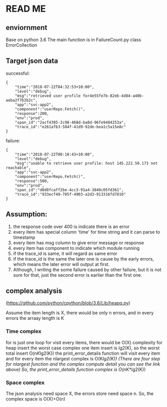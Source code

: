 # READ ME
## enviornment
Base on python 3.6
The main function is in FailureCount.py class ErrorCollection


## Target json data
successful:
```
{
    "time":"2018-07-22T04:32:53+10:00",
    "level":"debug",
    "msg":"retrieved user profile for4e55fe7b-82eb-4d84-a40b-aeba2f7b2b2c",
    "app":"svc-app2",
    "component":"userRepo.Fetch()",
    "response":200,
    "env":"prod",
    "span_id":"2acf4395-2c98-468d-ba8d-96fe9484253a",
    "trace_id":"e261afb3-584f-41d9-92de-bea1c5a15e8c"
}
```
failure:
```
{
    "time":"2018-07-22T00:18:43+10:00",
    "level":"debug",
    "msg":"unable to retrieve user profile: host 145.222.50.173 not reachable",
    "app":"svc-app2",
    "component":"userRepo.Fetch()",
    "response":500,
    "env":"prod",
    "span_id":"d0d8fcaff2be-4cc3-91a4-3840c05fd361",
    "trace_id":"933ecf49-705f-4903-a2d3-913316fd7010"
}
```
## Assumption:
1. the response code over 400 is indicate there is an error
2. every item has special column 'time' for time string and it can parse to timestamp 
3. every item has msg column to give error message or response
4. every item has component to indicate which module running
5. if the trace_id is same, it will regard as same error
6. if the trace_id is the same the later one is cause by the early errors, which means the later error will output at first.
7. Although, I writing the some failure caused by other failure, but it is not sure for that, just the second error is earlier than the first one.

## complex analysis

(https://github.com/python/cpython/blob/3.6/Lib/heapq.py)

Assume the item length is X, there would be only n errors, and in every errors the arraay length is K
### Time complex
for is just one loop for visit every items, there would be O(X) complexity
for heap insert the worst case complex one item insert is lg2(K), so the worst total insert O(n*K*lg2(K))
the print_error_details function will visit every item and for every item the nlargest complex is O(K*lg2(K))
(There are four step for nlargest function and the complex compute detail you can see the link above)
So, the print_error_details function complex is O(n*K*lg2(K))
### Space complex
The json analysis need space X, the errors store need space n. So, the complex space is O(X)+O(n)



